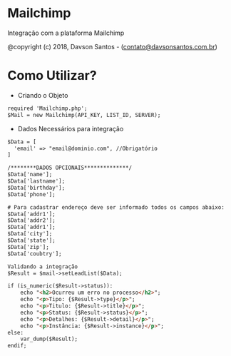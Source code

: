 # Mailchimp
Integração com a plataforma Mailchimp

@copyright (c) 2018, Davson Santos - (contato@davsonsantos.com.br)

# Como Utilizar?

- Criando o Objeto
```html
required 'Mailchimp.php';
$Mail = new Mailchimp(API_KEY, LIST_ID, SERVER);
```
- Dados Necessários para integração
```html
$Data = [
  'email' => "email@dominio.com", //Obrigatório
]

/********DADOS OPCIONAIS**************/
$Data['name'];
$Data['lastname'];
$Data['birthday'];
$Data['phone'];

# Para cadastrar endereço deve ser informado todos os campos abaixo:
$Data['addr1'];
$Data['addr2'];
$Data['addr1'];
$Data['city'];
$Data['state'];
$Data['zip'];
$Data['coubtry'];
```

```html
Validando a integração
$Result = $mail->setLeadList($Data);
 ```
```html
if (is_numeric($Result->status)):
    echo "<h2>Ocurreu um erro no processo</h2>";
    echo "<p>Tipo: {$Result->type}</p>";
    echo "<p>Titulo: {$Result->title}</p>";
    echo "<p>Status: {$Result->status}</p>";
    echo "<p>Detalhes: {$Result->detail}</p>";
    echo "<p>Instância: {$Result->instance}</p>";
else:
    var_dump($Result);
endif;
```
